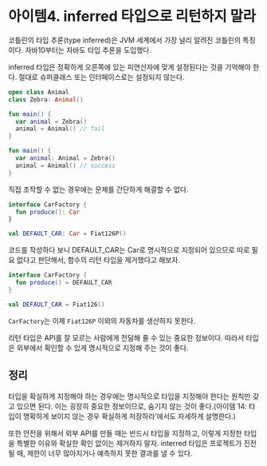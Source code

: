 # 아이템4. inferred 타입으로 리턴하지 말라

코틀린의 타입 추론(type inferred)은 JVM 세계에서 가장 널리 알려진 코틀린의 특징이다. 자바10부터는 자바도 타입 추론을 도입했다.

inferred 타입은 정확하게 오른쪽에 있는 피연산자에 맞게 설정된다는 것을 기억해야 한다. 절대로 슈퍼클래스 또는 인터페이스로는 설정되지 않는다.

```kotlin
open class Animal
class Zebra: Animal()

fun main() {
  var animal = Zebra()
  animal = Animal() // fail
}

fun main() {
  var animal: Animal = Zebra()
  animal = Animal() // success
}
```

직접 조작할 수 없는 경우에는 문제를 간단하게 해결할 수 없다.

```kotlin
interface CarFactory {
  fun produce(): Car
}

val DEFAULT_CAR: Car = Fiat126P()
```

코드를 작성하다 보니 DEFAULT_CAR는 Car로 명시적으로 지정되어 있으므로 따로 필요 없다고 판단해서, 함수의 리턴 타입을 제거했다고 해보자.

```kotlin
interface CarFactory {
  fun produce() = DEFAULT_CAR
}

val DEFAULT_CAR = Fiat126()
```

`CarFactory`는 이제 `Fiat126P` 이외의 자동차를 생산하지 못한다.

리턴 타입은 API를 잘 모르는 사람에게 전달해 줄 수 있는 중요한 정보이다. 따라서 타입은 외부에서 확인할 수 있게 명시적으로 지정해 주는 것이 좋다.

## 정리

타입을 확실하게 지정해야 하는 경우에는 명시적으로 타입을 지정해야 한다는 원칙만 갖고 있으면 된다. 이는 굉장히 중요한 정보이므로, 숨기지 않는 것이 좋다.(아이템 14: 타입이 명확하게 보이지 않는 경우 확실하게 저장하라’에서도 자세하게 설명한다.)

또한 안전을 위해서 외부 API를 만들 때는 반드시 타입을 지정하고, 이렇게 지정한 타입을 특별한 이유와 확실한 확인 없이는 제거하지 말자. interred 타입은 프로젝트가 진전될 때, 제한이 너무 많아지거나 예측하지 못한 결과를 낼 수 있다.